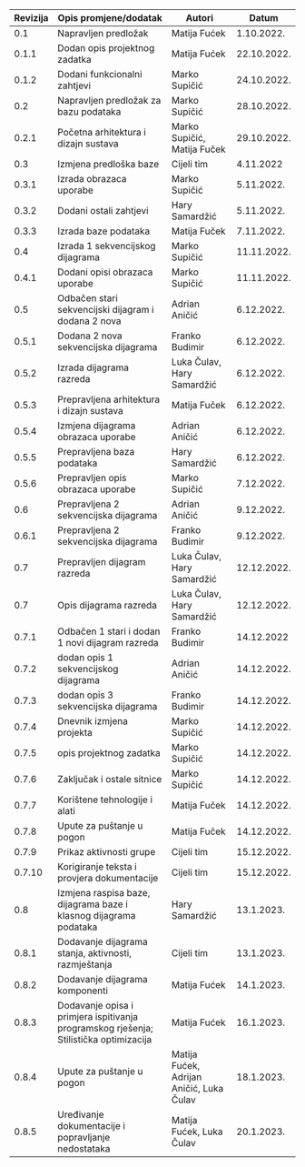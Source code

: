 | Revizija | Opis promjene/dodatak                                                                 | Autori                                   | Datum       |
| -------- | ------------------------------------------------------------------------------------- | ---------------------------------------- | ----------- |
| 0.1      | Napravljen predložak                                                                  | Matija Fućek                             | 1.10.2022.  |
| 0.1.1    | Dodan opis projektnog zadatka                                                         | Matija Fućek                             | 22.10.2022. |
| 0.1.2    | Dodani funkcionalni zahtjevi                                                          | Marko Supičić                            | 24.10.2022. |
| 0.2      | Napravljen predložak za bazu podataka                                                 | Marko Supičić                            | 28.10.2022. |
| 0.2.1    | Početna arhitektura i dizajn sustava                                                  | Marko Supičić, Matija Fuček              | 29.10.2022. |
| 0.3      | Izmjena predloška baze                                                                | Cijeli tim                               | 4.11.2022   |
| 0.3.1    | Izrada obrazaca uporabe                                                               | Marko Supičić                            | 5.11.2022.  |
| 0.3.2    | Dodani ostali zahtjevi                                                                | Hary Samardžić                           | 5.11.2022.  |
| 0.3.3    | Izrada baze podataka                                                                  | Matija Fuček                             | 7.11.2022.  |
| 0.4      | Izrada 1 sekvencijskog dijagrama                                                      | Marko Supičić                            | 11.11.2022. |
| 0.4.1    | Dodani opisi obrazaca uporabe                                                         | Marko Supičić                            | 11.11.2022. |
| 0.5      | Odbačen stari sekvencijski dijagram i dodana 2 nova                                   | Adrian Aničić                            | 6.12.2022.  |
| 0.5.1    | Dodana 2 nova sekvencijska dijagrama                                                  | Franko Budimir                           | 6.12.2022.  |
| 0.5.2    | Izrada dijagrama razreda                                                              | Luka Čulav, Hary Samardžić               | 6.12.2022.  |
| 0.5.3    | Prepravljena arhitektura i dizajn sustava                                             | Matija Fuček                             | 6.12.2022.  |
| 0.5.4    | Izmjena dijagrama obrazaca uporabe                                                    | Adrian Aničić                            | 6.12.2022.  |
| 0.5.5    | Prepravljena baza podataka                                                            | Hary Samardžić                           | 6.12.2022.  |
| 0.5.6    | Prepravljen opis obrazaca uporabe                                                     | Marko Supičić                            | 7.12.2022.  |
| 0.6      | Prepravljena 2 sekvencijska dijagrama                                                 | Adrian Aničić                            | 9.12.2022.  |
| 0.6.1    | Prepravljena 2 sekvencijska dijagrama                                                 | Franko Budimir                           | 9.12.2022.  |
| 0.7      | Prepravljen dijagram razreda                                                          | Luka Čulav, Hary Samardžić               | 12.12.2022. |
| 0.7      | Opis dijagrama razreda                                                                | Luka Čulav, Hary Samardžić               | 12.12.2022. |
| 0.7.1    | Odbačen 1 stari i dodan 1 novi dijagram razreda                                       | Franko Budimir                           | 14.12.2022  |
| 0.7.2    | dodan opis 1 sekvencijskog dijagrama                                                  | Adrian Aničić                            | 14.12.2022. |
| 0.7.3    | dodan opis 3 sekvencijska dijagrama                                                   | Franko Budimir                           | 14.12.2022. |
| 0.7.4    | Dnevnik izmjena projekta                                                              | Marko Supičić                            | 14.12.2022. |
| 0.7.5    | opis projektnog zadatka                                                               | Marko Supičić                            | 14.12.2022. |
| 0.7.6    | Zaključak i ostale sitnice                                                            | Marko Supičić                            | 14.12.2022. |
| 0.7.7    | Korištene tehnologije i alati                                                         | Matija Fuček                             | 14.12.2022. |
| 0.7.8    | Upute za puštanje u pogon                                                             | Matija Fuček                             | 14.12.2022. |
| 0.7.9    | Prikaz aktivnosti grupe                                                               | Cijeli tim                               | 15.12.2022. |
| 0.7.10   | Korigiranje teksta i provjera dokumentacije                                           | Cijeli tim                               | 15.12.2022. |
| 0.8      | Izmjena raspisa baze, dijagrama baze i klasnog dijagrama podataka                     | Hary Samardžić                           | 13.1.2023.  |
| 0.8.1    | Dodavanje dijagrama stanja, aktivnosti, razmještanja                                  | Cijeli tim                               | 13.1.2023.  |
| 0.8.2    | Dodavanje dijagrama komponenti                                                        | Matija Fućek                             | 14.1.2023.  |
| 0.8.3    | Dodavanje opisa i primjera ispitivanja programskog rješenja; Stilistička optimizacija | Matija Fućek                             | 16.1.2023.  |
| 0.8.4    | Upute za puštanje u pogon                                                             | Matija Fućek, Adrijan Aničić, Luka Čulav | 18.1.2023.  |
| 0.8.5    | Uređivanje dokumentacije i popravljanje nedostataka                                   | Matija Fućek, Luka Čulav                 | 20.1.2023.  |
